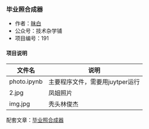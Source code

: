 ### 毕业照合成器
- 作者：[皌白](mwhitelab.com)
- 公众号：技术杂学铺
- 项目编号：191

#### 项目说明

| 文件名 | 说明 |
| --- | --- |
| photo.ipynb | 主要程序文件，需要用juytper运行 |
| 2.jpg | 凤姐照片 |
| img.jpg | 秃头林俊杰 |

配套文章：[毕业照合成器](https://mp.weixin.qq.com/s/vZ-f5ZoDzVwN0qGjxQbXUw) 